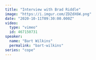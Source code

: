 ```yaml
---
title: "Interview with Brad Riddle"
image: "https://i.imgur.com/ZDZdX6W.png"
date: "2020-10-11T09:30:00.000Z"
video:
  type: "vimeo"
  id: 467150731
speaker:
  name: "Bart Wilkins"
  permalink: "bart-wilkins"
series: "cope"
---
```


